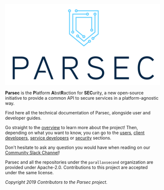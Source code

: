 ![Parsec Logo](parsec.png)

**Parsec** is the **P**latform **A**bst**R**action for **SEC**urity, a new open-source initiative to
provide a common API to secure services in a platform-agnostic way.

Find here all the technical documentation of Parsec, alongside user and developer guides.

Go straight to the [overview](overview.md) to learn more about the project! Then, depending on what
you want to know, you can go to the [users](parsec_users.md), [client
developers](parsec_client/README.md), [service developers](parsec_service/README.md) or
[security](parsec_security/README.md) sections.

Don't hesitate to ask any question you would have when reading on our [Community Slack
Channel](https://github.com/parallaxsecond/community#community-channel)!

Parsec and all the repositories under the `parallaxsecond` organization are provided under
Apache-2.0. Contributions to this project are accepted under the same license.

*Copyright 2019 Contributors to the Parsec project.*

